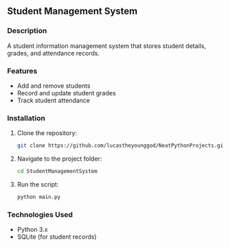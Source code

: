 ## Student Management System

### Description
A student information management system that stores student details, grades, and attendance records.

### Features
- Add and remove students
- Record and update student grades
- Track student attendance

### Installation
1. Clone the repository:
   ```sh
   git clone https://github.com/lucastheyounggod/NeatPythonProjects.git
   ```
2. Navigate to the project folder:
   ```sh
   cd StudentManagementSystem
   ```
3. Run the script:
   ```sh
   python main.py
   ```

### Technologies Used
- Python 3.x
- SQLite (for student records)
